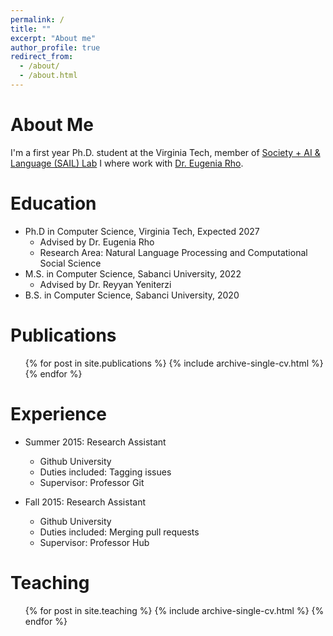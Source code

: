 ```yaml
---
permalink: /
title: ""
excerpt: "About me"
author_profile: true
redirect_from: 
  - /about/
  - /about.html
---
```


About Me
=====
I'm a first year Ph.D. student at the Virginia Tech, member of [Society + AI & Language (SAIL) Lab](https://sail.cs.vt.edu/) I where work with [Dr. Eugenia Rho](https://eugeniarho.com/). 


Education
======
* Ph.D in Computer Science, Virginia Tech, Expected 2027
  - Advised by Dr. Eugenia Rho
  - Research Area: Natural Language Processing and Computational Social Science
* M.S. in Computer Science, Sabanci University, 2022
  - Advised by Dr. Reyyan Yeniterzi
* B.S. in Computer Science, Sabanci University, 2020


Publications
======
  <ul>{% for post in site.publications %}
    {% include archive-single-cv.html %}
  {% endfor %}</ul>


Experience
======
* Summer 2015: Research Assistant
  * Github University
  * Duties included: Tagging issues
  * Supervisor: Professor Git

* Fall 2015: Research Assistant
  * Github University
  * Duties included: Merging pull requests
  * Supervisor: Professor Hub


Teaching
======
  <ul>{% for post in site.teaching %}
    {% include archive-single-cv.html %}
  {% endfor %}</ul>